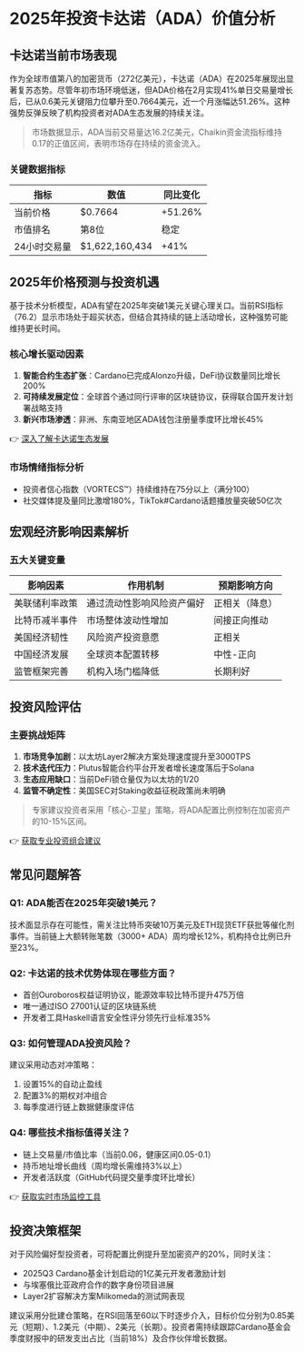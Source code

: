 # 2025年投资卡达诺（ADA）价值分析  

## 卡达诺当前市场表现  
作为全球市值第八的加密货币（272亿美元），卡达诺（ADA）在2025年展现出显著复苏态势。尽管年初市场环境低迷，但ADA价格在2月实现41%单日交易量增长后，已从0.6美元关键阻力位攀升至0.7664美元，近一个月涨幅达51.26%。这种强势反弹反映了机构投资者对ADA生态发展的持续关注。  

> 市场数据显示，ADA当前交易量达16.2亿美元，Chaikin资金流指标维持0.17的正值区间，表明市场存在持续的资金流入。  

### 关键数据指标  
| 指标                | 数值              | 同比变化     |  
|---------------------|-------------------|--------------|  
| 当前价格            | $0.7664           | +51.26%      |  
| 市值排名            | 第8位             | 稳定         |  
| 24小时交易量        | $1,622,160,434    | +41%         |  

## 2025年价格预测与投资机遇  
基于技术分析模型，ADA有望在2025年突破1美元关键心理关口。当前RSI指标（76.2）显示市场处于超买状态，但结合其持续的链上活动增长，这种强势可能维持更长时间。  

### 核心增长驱动因素  
1. **智能合约生态扩张**：Cardano已完成Alonzo升级，DeFi协议数量同比增长200%  
2. **可持续发展定位**：全球首个通过同行评审的区块链协议，获得联合国开发计划署战略支持  
3. **新兴市场渗透**：非洲、东南亚地区ADA钱包注册量季度环比增长45%  

👉 [深入了解卡达诺生态发展](https://bit.ly/okx_welcome)  

### 市场情绪指标分析  
- 投资者信心指数（VORTECS™）持续维持在75分以上（满分100）  
- 社交媒体提及量同比激增180%，TikTok#Cardano话题播放量突破50亿次  

## 宏观经济影响因素解析  

### 五大关键变量  
| 影响因素              | 作用机制                          | 预期影响方向       |  
|-----------------------|-----------------------------------|--------------------|  
| 美联储利率政策        | 通过流动性影响风险资产偏好        | 正相关（降息）     |  
| 比特币减半事件        | 市场整体波动性增加                | 间接正向推动       |  
| 美国经济韧性          | 风险资产投资意愿                  | 正相关             |  
| 中国经济发展          | 全球资本配置转移                  | 中性-正向          |  
| 监管框架完善          | 机构入场门槛降低                  | 长期利好           |  

## 投资风险评估  

### 主要挑战矩阵  
1. **市场竞争加剧**：以太坊Layer2解决方案处理速度提升至3000TPS  
2. **技术迭代压力**：Plutus智能合约平台开发者增长速度落后于Solana  
3. **生态应用缺口**：当前DeFi锁仓量仅为以太坊的1/20  
4. **监管不确定性**：美国SEC对Staking收益征税政策尚未明确  

> 专家建议投资者采用「核心-卫星」策略，将ADA配置比例控制在加密资产的10-15%区间。  

👉 [获取专业投资组合建议](https://bit.ly/okx_welcome)  

## 常见问题解答  

### Q1: ADA能否在2025年突破1美元？  
技术面显示存在可能性，需关注比特币突破10万美元及ETH现货ETF获批等催化剂事件。当前链上大额转账笔数（3000+ ADA）周均增长12%，机构持仓比例已升至23%。  

### Q2: 卡达诺的技术优势体现在哪些方面？  
- 首创Ouroboros权益证明协议，能源效率较比特币提升475万倍  
- 唯一通过ISO 27001认证的区块链系统  
- 开发者工具Haskell语言安全性评分领先行业标准35%  

### Q3: 如何管理ADA投资风险？  
建议采用动态对冲策略：  
1. 设置15%的自动止盈线  
2. 配置3%的期权对冲组合  
3. 每季度进行链上数据健康度评估  

### Q4: 哪些技术指标值得关注？  
- 链上交易量/市值比率（当前0.06，健康区间0.05-0.1）  
- 持币地址增长曲线（周均增长需维持3%以上）  
- 开发者活跃度（GitHub代码提交量季度环比增长）  

👉 [获取实时市场监控工具](https://bit.ly/okx_welcome)  

## 投资决策框架  
对于风险偏好型投资者，可将配置比例提升至加密资产的20%，同时关注：  
- 2025Q3 Cardano基金计划启动的1亿美元开发者激励计划  
- 与埃塞俄比亚政府合作的数字身份项目进展  
- Layer2扩容解决方案Milkomeda的测试网表现  

建议采用分批建仓策略，在RSI回落至60以下时逐步介入，目标价位分别为0.85美元（短期）、1.2美元（中期）、2美元（长期）。投资者需持续跟踪Cardano基金会季度财报中的研发支出占比（当前18%）及合作伙伴增长数据。